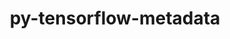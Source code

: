 ---
title: "py-tensorflow-metadata"
layout: cache
categories: [package, develop]
meta: {"versions": ["1.10.0"], "compilers": ["gcc@=11.3.0", "gcc@=7.3.1"], "oss": ["amzn2", "ubuntu22.04"], "platforms": ["linux"], "targets": ["ivybridge", "x86_64_v3", "x86_64_v4"], "stacks": ["ml-linux-x86_64-cpu", "ml-linux-x86_64-cuda", "ml-linux-x86_64-rocm", "root"], "num_specs": 41, "num_specs_by_stack": {"root": 41, "ml-linux-x86_64-cpu": 8, "ml-linux-x86_64-cuda": 8, "ml-linux-x86_64-rocm": 8}}
spec_details: [{"hash": "kopglbttmmbf5aovatlruq3vc3d3lho2", "compiler": "gcc@=7.3.1", "versions": ["1.10.0"], "os": "amzn2", "platform": "linux", "target": "ivybridge", "variants": ["build_system=python_pip", "patches=a6b294d"], "stacks": ["root"], "size": "-", "tarball": "https://binaries.spack.io/develop/build_cache/linux-amzn2-ivybridge/gcc-7.3.1/py-tensorflow-metadata-1.10.0/linux-amzn2-ivybridge-gcc-7.3.1-py-tensorflow-metadata-1.10.0-kopglbttmmbf5aovatlruq3vc3d3lho2.spack"}, {"hash": "w7ssjynwwnt2jkye2qmhdxnbvat3ea6z", "compiler": "gcc@=7.3.1", "versions": ["1.10.0"], "os": "amzn2", "platform": "linux", "target": "ivybridge", "variants": ["build_system=python_pip", "patches=a6b294d"], "stacks": ["root"], "size": "-", "tarball": "https://binaries.spack.io/develop/build_cache/linux-amzn2-ivybridge/gcc-7.3.1/py-tensorflow-metadata-1.10.0/linux-amzn2-ivybridge-gcc-7.3.1-py-tensorflow-metadata-1.10.0-w7ssjynwwnt2jkye2qmhdxnbvat3ea6z.spack"}, {"hash": "vmm7g4pvrshivi5yi64ui4udgkposu3s", "compiler": "gcc@=7.3.1", "versions": ["1.10.0"], "os": "amzn2", "platform": "linux", "target": "ivybridge", "variants": ["build_system=python_pip", "patches=a6b294d"], "stacks": ["root"], "size": "-", "tarball": "https://binaries.spack.io/develop/build_cache/linux-amzn2-ivybridge/gcc-7.3.1/py-tensorflow-metadata-1.10.0/linux-amzn2-ivybridge-gcc-7.3.1-py-tensorflow-metadata-1.10.0-vmm7g4pvrshivi5yi64ui4udgkposu3s.spack"}, {"hash": "45zucffrgvsej653nzp57kxyucwtt6jr", "compiler": "gcc@=7.3.1", "versions": ["1.10.0"], "os": "amzn2", "platform": "linux", "target": "ivybridge", "variants": ["build_system=python_pip", "patches=a6b294d"], "stacks": ["root"], "size": "-", "tarball": "https://binaries.spack.io/develop/build_cache/linux-amzn2-ivybridge/gcc-7.3.1/py-tensorflow-metadata-1.10.0/linux-amzn2-ivybridge-gcc-7.3.1-py-tensorflow-metadata-1.10.0-45zucffrgvsej653nzp57kxyucwtt6jr.spack"}, {"hash": "cntt2tspsvvjpughgdvzj7hyxvub5xjq", "compiler": "gcc@=7.3.1", "versions": ["1.10.0"], "os": "amzn2", "platform": "linux", "target": "x86_64_v3", "variants": ["build_system=python_pip", "patches=a6b294d"], "stacks": ["root"], "size": "-", "tarball": "https://binaries.spack.io/develop/build_cache/linux-amzn2-x86_64_v3/gcc-7.3.1/py-tensorflow-metadata-1.10.0/linux-amzn2-x86_64_v3-gcc-7.3.1-py-tensorflow-metadata-1.10.0-cntt2tspsvvjpughgdvzj7hyxvub5xjq.spack"}, {"hash": "3hiq3n7mexuankfyjnoo4gfojdgzi4qv", "compiler": "gcc@=7.3.1", "versions": ["1.10.0"], "os": "amzn2", "platform": "linux", "target": "x86_64_v3", "variants": ["patches=a6b294d"], "stacks": ["root"], "size": "-", "tarball": "https://binaries.spack.io/develop/build_cache/linux-amzn2-x86_64_v3/gcc-7.3.1/py-tensorflow-metadata-1.10.0/linux-amzn2-x86_64_v3-gcc-7.3.1-py-tensorflow-metadata-1.10.0-3hiq3n7mexuankfyjnoo4gfojdgzi4qv.spack"}, {"hash": "gosspfigbzoqqvhowbpzx3vuqasn7ccg", "compiler": "gcc@=7.3.1", "versions": ["1.10.0"], "os": "amzn2", "platform": "linux", "target": "x86_64_v3", "variants": ["build_system=python_pip", "patches=a6b294d"], "stacks": ["root"], "size": "-", "tarball": "https://binaries.spack.io/develop/build_cache/linux-amzn2-x86_64_v3/gcc-7.3.1/py-tensorflow-metadata-1.10.0/linux-amzn2-x86_64_v3-gcc-7.3.1-py-tensorflow-metadata-1.10.0-gosspfigbzoqqvhowbpzx3vuqasn7ccg.spack"}, {"hash": "elb3tif4hhigl53soerexkwrb5soyffe", "compiler": "gcc@=7.3.1", "versions": ["1.10.0"], "os": "amzn2", "platform": "linux", "target": "x86_64_v3", "variants": ["patches=a6b294d"], "stacks": ["root"], "size": "-", "tarball": "https://binaries.spack.io/develop/build_cache/linux-amzn2-x86_64_v3/gcc-7.3.1/py-tensorflow-metadata-1.10.0/linux-amzn2-x86_64_v3-gcc-7.3.1-py-tensorflow-metadata-1.10.0-elb3tif4hhigl53soerexkwrb5soyffe.spack"}, {"hash": "voz5oaj46bec65dgj4mx462gnrxhxp5q", "compiler": "gcc@=7.3.1", "versions": ["1.10.0"], "os": "amzn2", "platform": "linux", "target": "x86_64_v3", "variants": ["build_system=python_pip", "patches=a6b294d"], "stacks": ["root"], "size": "-", "tarball": "https://binaries.spack.io/develop/build_cache/linux-amzn2-x86_64_v3/gcc-7.3.1/py-tensorflow-metadata-1.10.0/linux-amzn2-x86_64_v3-gcc-7.3.1-py-tensorflow-metadata-1.10.0-voz5oaj46bec65dgj4mx462gnrxhxp5q.spack"}, {"hash": "ioxdj5e4ncfr2qirynhn3qgouapapk3o", "compiler": "gcc@=7.3.1", "versions": ["1.10.0"], "os": "amzn2", "platform": "linux", "target": "x86_64_v3", "variants": ["build_system=python_pip", "patches=a6b294d"], "stacks": ["root"], "size": "-", "tarball": "https://binaries.spack.io/develop/build_cache/linux-amzn2-x86_64_v3/gcc-7.3.1/py-tensorflow-metadata-1.10.0/linux-amzn2-x86_64_v3-gcc-7.3.1-py-tensorflow-metadata-1.10.0-ioxdj5e4ncfr2qirynhn3qgouapapk3o.spack"}, {"hash": "mtnzf4pukoedzb2g23blfjlxfycrysze", "compiler": "gcc@=7.3.1", "versions": ["1.10.0"], "os": "amzn2", "platform": "linux", "target": "x86_64_v3", "variants": ["build_system=python_pip", "patches=a6b294d"], "stacks": ["root"], "size": "-", "tarball": "https://binaries.spack.io/develop/build_cache/linux-amzn2-x86_64_v3/gcc-7.3.1/py-tensorflow-metadata-1.10.0/linux-amzn2-x86_64_v3-gcc-7.3.1-py-tensorflow-metadata-1.10.0-mtnzf4pukoedzb2g23blfjlxfycrysze.spack"}, {"hash": "3lowildos3xsd3f2ea5ybbnuf6b7m2ir", "compiler": "gcc@=7.3.1", "versions": ["1.10.0"], "os": "amzn2", "platform": "linux", "target": "x86_64_v3", "variants": ["build_system=python_pip", "patches=a6b294d"], "stacks": ["root"], "size": "-", "tarball": "https://binaries.spack.io/develop/build_cache/linux-amzn2-x86_64_v3/gcc-7.3.1/py-tensorflow-metadata-1.10.0/linux-amzn2-x86_64_v3-gcc-7.3.1-py-tensorflow-metadata-1.10.0-3lowildos3xsd3f2ea5ybbnuf6b7m2ir.spack"}, {"hash": "3pvfg5kvbhpu5ayvmdxolna77fr2nou5", "compiler": "gcc@=7.3.1", "versions": ["1.10.0"], "os": "amzn2", "platform": "linux", "target": "x86_64_v3", "variants": ["build_system=python_pip", "patches=a6b294d"], "stacks": ["root"], "size": "-", "tarball": "https://binaries.spack.io/develop/build_cache/linux-amzn2-x86_64_v3/gcc-7.3.1/py-tensorflow-metadata-1.10.0/linux-amzn2-x86_64_v3-gcc-7.3.1-py-tensorflow-metadata-1.10.0-3pvfg5kvbhpu5ayvmdxolna77fr2nou5.spack"}, {"hash": "av73q3cdaw5ad45jhandbplxqlmssku5", "compiler": "gcc@=7.3.1", "versions": ["1.10.0"], "os": "amzn2", "platform": "linux", "target": "x86_64_v3", "variants": ["build_system=python_pip", "patches=a6b294d"], "stacks": ["root"], "size": "-", "tarball": "https://binaries.spack.io/develop/build_cache/linux-amzn2-x86_64_v3/gcc-7.3.1/py-tensorflow-metadata-1.10.0/linux-amzn2-x86_64_v3-gcc-7.3.1-py-tensorflow-metadata-1.10.0-av73q3cdaw5ad45jhandbplxqlmssku5.spack"}, {"hash": "bsux3a6ao3cnk5su4wpn2npvfty4hxgs", "compiler": "gcc@=7.3.1", "versions": ["1.10.0"], "os": "amzn2", "platform": "linux", "target": "x86_64_v3", "variants": ["build_system=python_pip", "patches=a6b294d"], "stacks": ["root"], "size": "-", "tarball": "https://binaries.spack.io/develop/build_cache/linux-amzn2-x86_64_v3/gcc-7.3.1/py-tensorflow-metadata-1.10.0/linux-amzn2-x86_64_v3-gcc-7.3.1-py-tensorflow-metadata-1.10.0-bsux3a6ao3cnk5su4wpn2npvfty4hxgs.spack"}, {"hash": "fj23noh6wjmjfynmr225533mqgcmyibl", "compiler": "gcc@=7.3.1", "versions": ["1.10.0"], "os": "amzn2", "platform": "linux", "target": "x86_64_v3", "variants": ["patches=a6b294d"], "stacks": ["root"], "size": "-", "tarball": "https://binaries.spack.io/develop/build_cache/linux-amzn2-x86_64_v3/gcc-7.3.1/py-tensorflow-metadata-1.10.0/linux-amzn2-x86_64_v3-gcc-7.3.1-py-tensorflow-metadata-1.10.0-fj23noh6wjmjfynmr225533mqgcmyibl.spack"}, {"hash": "6nfrvlc5rfaw3d3ufcbtvo53dlaukkmf", "compiler": "gcc@=7.3.1", "versions": ["1.10.0"], "os": "amzn2", "platform": "linux", "target": "x86_64_v3", "variants": ["patches=a6b294d"], "stacks": ["root"], "size": "-", "tarball": "https://binaries.spack.io/develop/build_cache/linux-amzn2-x86_64_v3/gcc-7.3.1/py-tensorflow-metadata-1.10.0/linux-amzn2-x86_64_v3-gcc-7.3.1-py-tensorflow-metadata-1.10.0-6nfrvlc5rfaw3d3ufcbtvo53dlaukkmf.spack"}, {"hash": "2tbcqeqdeyh2syyesfoecoeqomywntws", "compiler": "gcc@=7.3.1", "versions": ["1.10.0"], "os": "amzn2", "platform": "linux", "target": "x86_64_v4", "variants": ["patches=a6b294d"], "stacks": ["root"], "size": "-", "tarball": "https://binaries.spack.io/develop/build_cache/linux-amzn2-x86_64_v4/gcc-7.3.1/py-tensorflow-metadata-1.10.0/linux-amzn2-x86_64_v4-gcc-7.3.1-py-tensorflow-metadata-1.10.0-2tbcqeqdeyh2syyesfoecoeqomywntws.spack"}, {"hash": "er7smb2cnojdmw35mj2wvyj6aqd6uou3", "compiler": "gcc@=7.3.1", "versions": ["1.10.0"], "os": "amzn2", "platform": "linux", "target": "x86_64_v4", "variants": ["patches=a6b294d"], "stacks": ["root"], "size": "-", "tarball": "https://binaries.spack.io/develop/build_cache/linux-amzn2-x86_64_v4/gcc-7.3.1/py-tensorflow-metadata-1.10.0/linux-amzn2-x86_64_v4-gcc-7.3.1-py-tensorflow-metadata-1.10.0-er7smb2cnojdmw35mj2wvyj6aqd6uou3.spack"}, {"hash": "4hr2ybqbrjgu26ros72uuzg4sbwwrwx2", "compiler": "gcc@=7.3.1", "versions": ["1.10.0"], "os": "amzn2", "platform": "linux", "target": "x86_64_v4", "variants": ["patches=a6b294d"], "stacks": ["root"], "size": "-", "tarball": "https://binaries.spack.io/develop/build_cache/linux-amzn2-x86_64_v4/gcc-7.3.1/py-tensorflow-metadata-1.10.0/linux-amzn2-x86_64_v4-gcc-7.3.1-py-tensorflow-metadata-1.10.0-4hr2ybqbrjgu26ros72uuzg4sbwwrwx2.spack"}, {"hash": "smlfgilfhuatjxlky44byy4rtonwb4ki", "compiler": "gcc@=11.3.0", "versions": ["1.10.0"], "os": "ubuntu22.04", "platform": "linux", "target": "x86_64_v3", "variants": ["build_system=python_pip", "patches=a6b294d"], "stacks": ["root"], "size": "-", "tarball": "https://binaries.spack.io/develop/build_cache/linux-ubuntu22.04-x86_64_v3/gcc-11.3.0/py-tensorflow-metadata-1.10.0/linux-ubuntu22.04-x86_64_v3-gcc-11.3.0-py-tensorflow-metadata-1.10.0-smlfgilfhuatjxlky44byy4rtonwb4ki.spack"}, {"hash": "5cy7rd2oahlsmh3dyh2jrekw253abp3a", "compiler": "gcc@=11.3.0", "versions": ["1.10.0"], "os": "ubuntu22.04", "platform": "linux", "target": "x86_64_v3", "variants": ["build_system=python_pip", "patches=a6b294d"], "stacks": ["root"], "size": "-", "tarball": "https://binaries.spack.io/develop/build_cache/linux-ubuntu22.04-x86_64_v3/gcc-11.3.0/py-tensorflow-metadata-1.10.0/linux-ubuntu22.04-x86_64_v3-gcc-11.3.0-py-tensorflow-metadata-1.10.0-5cy7rd2oahlsmh3dyh2jrekw253abp3a.spack"}, {"hash": "6ofevoznuyf3i6qtl7ltpvojdkux6aij", "compiler": "gcc@=11.3.0", "versions": ["1.10.0"], "os": "ubuntu22.04", "platform": "linux", "target": "x86_64_v3", "variants": ["build_system=python_pip", "patches=a6b294d"], "stacks": ["root"], "size": "-", "tarball": "https://binaries.spack.io/develop/build_cache/linux-ubuntu22.04-x86_64_v3/gcc-11.3.0/py-tensorflow-metadata-1.10.0/linux-ubuntu22.04-x86_64_v3-gcc-11.3.0-py-tensorflow-metadata-1.10.0-6ofevoznuyf3i6qtl7ltpvojdkux6aij.spack"}, {"hash": "hcezpofpubgzr5ngww2xnxe5alnoqesp", "compiler": "gcc@=11.3.0", "versions": ["1.10.0"], "os": "ubuntu22.04", "platform": "linux", "target": "x86_64_v3", "variants": ["build_system=python_pip", "patches=a6b294d"], "stacks": ["ml-linux-x86_64-cpu", "root", "ml-linux-x86_64-cuda", "ml-linux-x86_64-rocm"], "size": "-", "tarball": "https://binaries.spack.io/develop/build_cache/linux-ubuntu22.04-x86_64_v3/gcc-11.3.0/py-tensorflow-metadata-1.10.0/linux-ubuntu22.04-x86_64_v3-gcc-11.3.0-py-tensorflow-metadata-1.10.0-hcezpofpubgzr5ngww2xnxe5alnoqesp.spack"}, {"hash": "qxwjm7atvloogmzcxjo5exm7w6s5n7le", "compiler": "gcc@=11.3.0", "versions": ["1.10.0"], "os": "ubuntu22.04", "platform": "linux", "target": "x86_64_v3", "variants": ["build_system=python_pip", "patches=a6b294d"], "stacks": ["ml-linux-x86_64-cpu", "root", "ml-linux-x86_64-cuda", "ml-linux-x86_64-rocm"], "size": "-", "tarball": "https://binaries.spack.io/develop/build_cache/linux-ubuntu22.04-x86_64_v3/gcc-11.3.0/py-tensorflow-metadata-1.10.0/linux-ubuntu22.04-x86_64_v3-gcc-11.3.0-py-tensorflow-metadata-1.10.0-qxwjm7atvloogmzcxjo5exm7w6s5n7le.spack"}, {"hash": "vzi3557kktexrdvknxk5uy7lrjktwbvr", "compiler": "gcc@=11.3.0", "versions": ["1.10.0"], "os": "ubuntu22.04", "platform": "linux", "target": "x86_64_v3", "variants": ["build_system=python_pip", "patches=a6b294d"], "stacks": ["root"], "size": "-", "tarball": "https://binaries.spack.io/develop/build_cache/linux-ubuntu22.04-x86_64_v3/gcc-11.3.0/py-tensorflow-metadata-1.10.0/linux-ubuntu22.04-x86_64_v3-gcc-11.3.0-py-tensorflow-metadata-1.10.0-vzi3557kktexrdvknxk5uy7lrjktwbvr.spack"}, {"hash": "qgsjf6dfqoi72yfwgmgnqcnyebzycat2", "compiler": "gcc@=11.3.0", "versions": ["1.10.0"], "os": "ubuntu22.04", "platform": "linux", "target": "x86_64_v3", "variants": ["build_system=python_pip", "patches=a6b294d"], "stacks": ["root"], "size": "-", "tarball": "https://binaries.spack.io/develop/build_cache/linux-ubuntu22.04-x86_64_v3/gcc-11.3.0/py-tensorflow-metadata-1.10.0/linux-ubuntu22.04-x86_64_v3-gcc-11.3.0-py-tensorflow-metadata-1.10.0-qgsjf6dfqoi72yfwgmgnqcnyebzycat2.spack"}, {"hash": "yqldlsqixdc2y4f2wk3vgnuvjelxbaot", "compiler": "gcc@=11.3.0", "versions": ["1.10.0"], "os": "ubuntu22.04", "platform": "linux", "target": "x86_64_v3", "variants": ["build_system=python_pip", "patches=a6b294d"], "stacks": ["root"], "size": "-", "tarball": "https://binaries.spack.io/develop/build_cache/linux-ubuntu22.04-x86_64_v3/gcc-11.3.0/py-tensorflow-metadata-1.10.0/linux-ubuntu22.04-x86_64_v3-gcc-11.3.0-py-tensorflow-metadata-1.10.0-yqldlsqixdc2y4f2wk3vgnuvjelxbaot.spack"}, {"hash": "msr6d7ythib5osxlddwoefudeueoigou", "compiler": "gcc@=11.3.0", "versions": ["1.10.0"], "os": "ubuntu22.04", "platform": "linux", "target": "x86_64_v3", "variants": ["build_system=python_pip", "patches=a6b294d"], "stacks": ["root"], "size": "-", "tarball": "https://binaries.spack.io/develop/build_cache/linux-ubuntu22.04-x86_64_v3/gcc-11.3.0/py-tensorflow-metadata-1.10.0/linux-ubuntu22.04-x86_64_v3-gcc-11.3.0-py-tensorflow-metadata-1.10.0-msr6d7ythib5osxlddwoefudeueoigou.spack"}, {"hash": "u6fkzedt5vfq3wjym3dghmve3swjw3sj", "compiler": "gcc@=11.3.0", "versions": ["1.10.0"], "os": "ubuntu22.04", "platform": "linux", "target": "x86_64_v3", "variants": ["build_system=python_pip", "patches=a6b294d"], "stacks": ["ml-linux-x86_64-cpu", "root", "ml-linux-x86_64-cuda", "ml-linux-x86_64-rocm"], "size": "-", "tarball": "https://binaries.spack.io/develop/build_cache/linux-ubuntu22.04-x86_64_v3/gcc-11.3.0/py-tensorflow-metadata-1.10.0/linux-ubuntu22.04-x86_64_v3-gcc-11.3.0-py-tensorflow-metadata-1.10.0-u6fkzedt5vfq3wjym3dghmve3swjw3sj.spack"}, {"hash": "kwlcuoef2bl7xdgab3oe2iieanr7lkwt", "compiler": "gcc@=11.3.0", "versions": ["1.10.0"], "os": "ubuntu22.04", "platform": "linux", "target": "x86_64_v3", "variants": ["build_system=python_pip", "patches=a6b294d"], "stacks": ["ml-linux-x86_64-cpu", "root", "ml-linux-x86_64-cuda", "ml-linux-x86_64-rocm"], "size": "-", "tarball": "https://binaries.spack.io/develop/build_cache/linux-ubuntu22.04-x86_64_v3/gcc-11.3.0/py-tensorflow-metadata-1.10.0/linux-ubuntu22.04-x86_64_v3-gcc-11.3.0-py-tensorflow-metadata-1.10.0-kwlcuoef2bl7xdgab3oe2iieanr7lkwt.spack"}, {"hash": "p44mdsqxxj7a6cowrhmasto6kgamoikw", "compiler": "gcc@=11.3.0", "versions": ["1.10.0"], "os": "ubuntu22.04", "platform": "linux", "target": "x86_64_v3", "variants": ["build_system=python_pip", "patches=a6b294d"], "stacks": ["root"], "size": "-", "tarball": "https://binaries.spack.io/develop/build_cache/linux-ubuntu22.04-x86_64_v3/gcc-11.3.0/py-tensorflow-metadata-1.10.0/linux-ubuntu22.04-x86_64_v3-gcc-11.3.0-py-tensorflow-metadata-1.10.0-p44mdsqxxj7a6cowrhmasto6kgamoikw.spack"}, {"hash": "n2bbyuwwtmnsbjcwimbfinpi3n4vvwxn", "compiler": "gcc@=11.3.0", "versions": ["1.10.0"], "os": "ubuntu22.04", "platform": "linux", "target": "x86_64_v3", "variants": ["build_system=python_pip", "patches=a6b294d"], "stacks": ["root"], "size": "-", "tarball": "https://binaries.spack.io/develop/build_cache/linux-ubuntu22.04-x86_64_v3/gcc-11.3.0/py-tensorflow-metadata-1.10.0/linux-ubuntu22.04-x86_64_v3-gcc-11.3.0-py-tensorflow-metadata-1.10.0-n2bbyuwwtmnsbjcwimbfinpi3n4vvwxn.spack"}, {"hash": "jvhfi4heumbbu6rdi4lk25daucfuypwt", "compiler": "gcc@=11.3.0", "versions": ["1.10.0"], "os": "ubuntu22.04", "platform": "linux", "target": "x86_64_v3", "variants": ["build_system=python_pip", "patches=a6b294d"], "stacks": ["root"], "size": "-", "tarball": "https://binaries.spack.io/develop/build_cache/linux-ubuntu22.04-x86_64_v3/gcc-11.3.0/py-tensorflow-metadata-1.10.0/linux-ubuntu22.04-x86_64_v3-gcc-11.3.0-py-tensorflow-metadata-1.10.0-jvhfi4heumbbu6rdi4lk25daucfuypwt.spack"}, {"hash": "2r2uwrykroa56jv5qih3mk6oej4ilwqz", "compiler": "gcc@=11.3.0", "versions": ["1.10.0"], "os": "ubuntu22.04", "platform": "linux", "target": "x86_64_v3", "variants": ["build_system=python_pip", "patches=a6b294d"], "stacks": ["ml-linux-x86_64-cpu", "root", "ml-linux-x86_64-cuda", "ml-linux-x86_64-rocm"], "size": "-", "tarball": "https://binaries.spack.io/develop/build_cache/linux-ubuntu22.04-x86_64_v3/gcc-11.3.0/py-tensorflow-metadata-1.10.0/linux-ubuntu22.04-x86_64_v3-gcc-11.3.0-py-tensorflow-metadata-1.10.0-2r2uwrykroa56jv5qih3mk6oej4ilwqz.spack"}, {"hash": "4bjxkrj64nk75nymhsclxxm7dbfh362g", "compiler": "gcc@=11.3.0", "versions": ["1.10.0"], "os": "ubuntu22.04", "platform": "linux", "target": "x86_64_v3", "variants": ["build_system=python_pip", "patches=a6b294d"], "stacks": ["root"], "size": "-", "tarball": "https://binaries.spack.io/develop/build_cache/linux-ubuntu22.04-x86_64_v3/gcc-11.3.0/py-tensorflow-metadata-1.10.0/linux-ubuntu22.04-x86_64_v3-gcc-11.3.0-py-tensorflow-metadata-1.10.0-4bjxkrj64nk75nymhsclxxm7dbfh362g.spack"}, {"hash": "abye44s7epclenwv2veubxiipbybyhmi", "compiler": "gcc@=11.3.0", "versions": ["1.10.0"], "os": "ubuntu22.04", "platform": "linux", "target": "x86_64_v3", "variants": ["build_system=python_pip", "patches=a6b294d"], "stacks": ["root"], "size": "-", "tarball": "https://binaries.spack.io/develop/build_cache/linux-ubuntu22.04-x86_64_v3/gcc-11.3.0/py-tensorflow-metadata-1.10.0/linux-ubuntu22.04-x86_64_v3-gcc-11.3.0-py-tensorflow-metadata-1.10.0-abye44s7epclenwv2veubxiipbybyhmi.spack"}, {"hash": "djf4ihee3oz7fmwk3lnqgvfbbibvefbk", "compiler": "gcc@=11.3.0", "versions": ["1.10.0"], "os": "ubuntu22.04", "platform": "linux", "target": "x86_64_v3", "variants": ["build_system=python_pip", "patches=a6b294d"], "stacks": ["ml-linux-x86_64-cpu", "root", "ml-linux-x86_64-cuda", "ml-linux-x86_64-rocm"], "size": "-", "tarball": "https://binaries.spack.io/develop/build_cache/linux-ubuntu22.04-x86_64_v3/gcc-11.3.0/py-tensorflow-metadata-1.10.0/linux-ubuntu22.04-x86_64_v3-gcc-11.3.0-py-tensorflow-metadata-1.10.0-djf4ihee3oz7fmwk3lnqgvfbbibvefbk.spack"}, {"hash": "vsvtd2j3ppohe7kuxe3y3a3qdxa4phzk", "compiler": "gcc@=11.3.0", "versions": ["1.10.0"], "os": "ubuntu22.04", "platform": "linux", "target": "x86_64_v3", "variants": ["build_system=python_pip", "patches=a6b294d"], "stacks": ["ml-linux-x86_64-cpu", "root", "ml-linux-x86_64-cuda", "ml-linux-x86_64-rocm"], "size": "-", "tarball": "https://binaries.spack.io/develop/build_cache/linux-ubuntu22.04-x86_64_v3/gcc-11.3.0/py-tensorflow-metadata-1.10.0/linux-ubuntu22.04-x86_64_v3-gcc-11.3.0-py-tensorflow-metadata-1.10.0-vsvtd2j3ppohe7kuxe3y3a3qdxa4phzk.spack"}, {"hash": "msav74tc5pftuqm2chg4df6fsphoq2ro", "compiler": "gcc@=11.3.0", "versions": ["1.10.0"], "os": "ubuntu22.04", "platform": "linux", "target": "x86_64_v3", "variants": ["build_system=python_pip", "patches=a6b294d"], "stacks": ["ml-linux-x86_64-cpu", "root", "ml-linux-x86_64-cuda", "ml-linux-x86_64-rocm"], "size": "-", "tarball": "https://binaries.spack.io/develop/build_cache/linux-ubuntu22.04-x86_64_v3/gcc-11.3.0/py-tensorflow-metadata-1.10.0/linux-ubuntu22.04-x86_64_v3-gcc-11.3.0-py-tensorflow-metadata-1.10.0-msav74tc5pftuqm2chg4df6fsphoq2ro.spack"}, {"hash": "hwnpwvchv7eqyfl4vwjf3e5rlyk2u6yo", "compiler": "gcc@=11.3.0", "versions": ["1.10.0"], "os": "ubuntu22.04", "platform": "linux", "target": "x86_64_v3", "variants": ["build_system=python_pip", "patches=a6b294d"], "stacks": ["root"], "size": "-", "tarball": "https://binaries.spack.io/develop/build_cache/linux-ubuntu22.04-x86_64_v3/gcc-11.3.0/py-tensorflow-metadata-1.10.0/linux-ubuntu22.04-x86_64_v3-gcc-11.3.0-py-tensorflow-metadata-1.10.0-hwnpwvchv7eqyfl4vwjf3e5rlyk2u6yo.spack"}]
---
